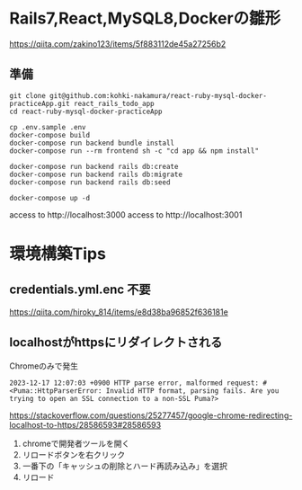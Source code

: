 # Rails7,React,MySQL8,Dockerの雛形
https://qiita.com/zakino123/items/5f883112de45a27256b2

## 準備
```
git clone git@github.com:kohki-nakamura/react-ruby-mysql-docker-practiceApp.git react_rails_todo_app
cd react-ruby-mysql-docker-practiceApp

cp .env.sample .env
docker-compose build
docker-compose run backend bundle install
docker-compose run --rm frontend sh -c "cd app && npm install"

docker-compose run backend rails db:create
docker-compose run backend rails db:migrate
docker-compose run backend rails db:seed

docker-compose up -d
```

access to http://localhost:3000
access to http://localhost:3001

# 環境構築Tips
## credentials.yml.enc 不要
https://qiita.com/hiroky_814/items/e8d38ba96852f636181e

## localhostがhttpsにリダイレクトされる
Chromeのみで発生
```
2023-12-17 12:07:03 +0900 HTTP parse error, malformed request: #<Puma::HttpParserError: Invalid HTTP format, parsing fails. Are you trying to open an SSL connection to a non-SSL Puma?>
```
https://stackoverflow.com/questions/25277457/google-chrome-redirecting-localhost-to-https/28586593#28586593

1. chromeで開発者ツールを開く
2. リロードボタンを右クリック
3. 一番下の「キャッシュの削除とハード再読み込み」を選択
4. リロード